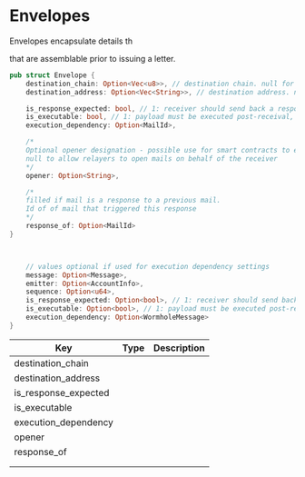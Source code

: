# Envelopes

Envelopes encapsulate details th

that are assemblable prior to issuing a letter.&#x20;

```rust
pub struct Envelope {
    destination_chain: Option<Vec<u8>>, // destination chain. null for a multicast to all chains
    destination_address: Option<Vec<String>>, // destination address. null for a multicast to all addresses of a chain 

    is_response_expected: bool, // 1: receiver should send back a response, otherwise abort 
    is_executable: bool, // 1: payload must be executed post-receival, otherwise abort 
    execution_dependency: Option<MailId>, 

    /* 
    Optional opener designation - possible use for smart contracts to execute logic atomically right after VAA receival 
    null to allow relayers to open mails on behalf of the receiver
    */ 
    opener: Option<String>, 

    /*
    filled if mail is a response to a previous mail. 
    Id of of mail that triggered this response 
    */
    response_of: Option<MailId> 
}



    // values optional if used for execution dependency settings 
    message: Option<Message>, 
    emitter: Option<AccountInfo>, 
    sequence: Option<u64>, 
    is_response_expected: Option<bool>, // 1: receiver should send back response, otherwise abort 
    is_executable: Option<bool>, // 1: payload must be executed post-receival, otherwise abort 
    execution_dependency: Option<WormholeMessage>
}
```

| Key                    | Type | Description |
| ---------------------- | ---- | ----------- |
| destination\_chain     |      |             |
| destination\_address   |      |             |
| is\_response\_expected |      |             |
| is\_executable         |      |             |
| execution\_dependency  |      |             |
| opener                 |      |             |
| response\_of           |      |             |
|                        |      |             |
|                        |      |             |
